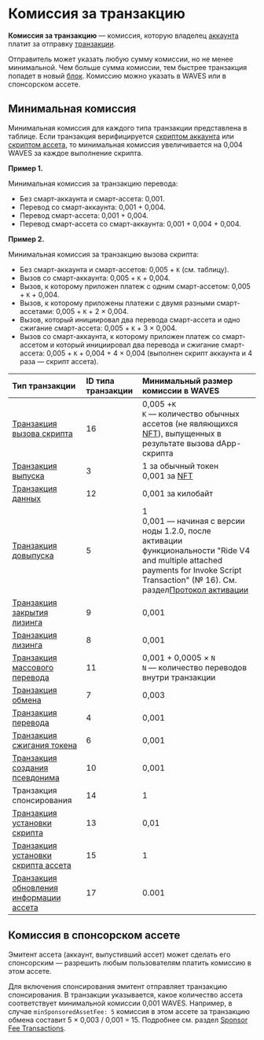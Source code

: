 # Комиссия за транзакцию

**Комиссия за транзакцию** — комиссия, которую владелец [аккаунта](/ru/blockchain/account) платит за отправку [транзакции](/ru/blockchain/transaction).

Отправитель может указать любую сумму комиссии, но не менеe минимальной. Чем больше сумма комиссии, тем быстрее транзакция попадет в новый [блок](/ru/blockchain/block). Комиссию можно указать в WAVES или в спонсорском ассете.

## Минимальная комиссия

Минимальная комиссия для каждого типа транзакции представлена в таблице. Если транзакция верифицируется [скриптом аккаунта](/ru/ride/script/script-types/account-script) или [скриптом ассета](/ru/ride/script/script-types/asset-script), то минимальная комиссия увеличивается на 0,004 WAVES за каждое выполнение скрипта.

**Пример 1.**

Минимальная комиссия за транзакцию перевода:

* Без смарт-аккаунта и смарт-ассета: 0,001.
* Перевод со смарт-аккаунта: 0,001 + 0,004.
* Перевод смарт-ассета: 0,001 + 0,004.
* Перевод смарт-ассета со смарт-аккаунта: 0,001 + 0,004 + 0,004.

**Пример 2.**

Минимальная комиссия за транзакцию вызова скрипта:

* Без смарт-аккаунта и смарт-ассетов: 0,005 + `K` (см. таблицу).
* Вызов со смарт-аккаунта: 0,005 + `K` + 0,004.
* Вызов, к которому приложен платеж с одним смарт-ассетом: 0,005 + `K` + 0,004.
* Вызов, к которому приложены платежи с двумя разными смарт-ассетами: 0,005 + `K` + 2 × 0,004.
* Вызов, который инициировал два перевода смарт-ассета и одно сжигание смарт-ассета: 0,005 + `K` + 3 × 0,004.
* Вызов со смарт-аккаунта, к которому приложен платеж со смарт-ассетом и который инициировал два перевода и сжигание смарт-ассета: 0,005 + `K` + 0,004 + 4 × 0,004 (выполнен скрипт аккаунта и 4 раза — скрипт ассета).

| Тип транзакции | ID типа транзакции | Минимальный размер комиссии в WAVES |
| :--- | :--- | :--- |
| [Транзакция вызова скрипта](/ru/blockchain/transaction-type/invoke-script-transaction) | 16 | 0,005 +`K`<br>`K` — количество обычных ассетов (не являющихся [NFT](/ru/blockchain/token/non-fungible-token)), выпущенных в результате вызова dApp-скрипта |
| [Транзакция выпуска](/ru/blockchain/transaction-type/issue-transaction) | 3 | 1 за обычный токен <br>0,001 за [NFT](/ru/blockchain/token/non-fungible-token) |
| [Транзакция данных](/ru/blockchain/transaction-type/data-transaction) | 12 | 0,001 за килобайт |
| [Транзакция довыпуска](/ru/blockchain/transaction-type/reissue-transaction) | 5 | 1<br/>0,001 — начиная с версии ноды 1.2.0, после активации функциональности "Ride V4 and multiple attached payments for Invoke Script Transaction" (№ 16). См. раздел[Протокол активации](/ru/blockchain/waves-protocol/activation-protocol) |
| [Транзакция закрытия лизинга](/ru/blockchain/transaction-type/lease-cancel-transaction) | 9 | 0,001 |
| [Транзакция лизинга](/ru/blockchain/transaction-type/lease-transaction) | 8 | 0,001 |
| [Транзакция массового перевода](/ru/blockchain/transaction-type/mass-transfer-transaction) | 11 | 0,001 + 0,0005 × `N`<br>`N` — количество переводов внутри транзакции |
| [Транзакция обмена](/ru/blockchain/transaction-type/exchange-transaction) | 7 | 0,003 |
| [Транзакция перевода](/ru/blockchain/transaction-type/transfer-transaction) | 4 | 0,001 |
| [Транзакция сжигания токена](/ru/blockchain/transaction-type/burn-transaction) | 6 | 0,001 |
| [Транзакция создания псевдонима](/ru/blockchain/transaction-type/alias-transaction) | 10 | 0,001 |
| Транзакция спонсирования | 14 | 1 |
| [Транзакция установки скрипта](/ru/blockchain/transaction-type/set-script-transaction) | 13 | 0,01 |
| [Транзакция установки скрипта ассета](/ru/blockchain/transaction-type/set-asset-script-transaction) | 15 | 1 |
| [Транзакция обновления информации ассета](/en/blockchain/transaction-type/update-asset-info-transaction) | 17 | 0.001 |

## Комиссия в спонсорском ассете

Эмитент ассета (аккаунт, выпустивший ассет) может сделать его спонсорским — разрешить любым пользователям платить комиссию в этом ассете.

Для включения спонсирования эмитент отправляет транзакцию спонсирования. В транзакции указывается, какое количество ассета соответствует минимальной комиссии 0,001 WAVES. Например, в случае `minSponsoredAssetFee: 5` комиссия в этом ассете за транзакцию обмена составит 5 × 0,003 / 0,001 = 15. Подробнее см. раздел [Sponsor Fee Transactions](/en/blockchain/waves-protocol/sponsored-fee).
